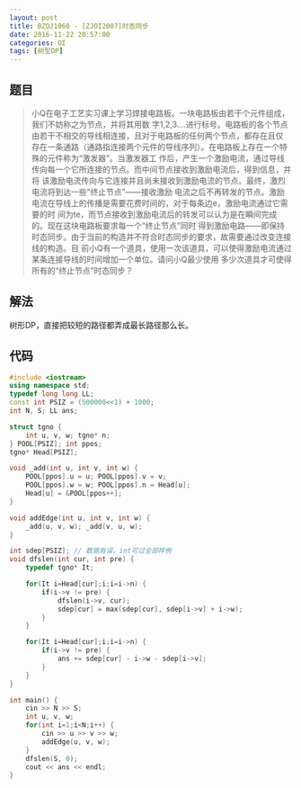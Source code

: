 ```yaml
---
layout: post
title: BZOJ1060 - [ZJOI2007]时态同步
date: 2016-11-22 20:57:00
categories: OI
tags: [树型DP]
---
```

## 题目
> 小Q在电子工艺实习课上学习焊接电路板。一块电路板由若干个元件组成，我们不妨称之为节点，并将其用数
字1,2,3….进行标号。电路板的各个节点由若干不相交的导线相连接，且对于电路板的任何两个节点，都存在且仅
存在一条通路（通路指连接两个元件的导线序列）。在电路板上存在一个特殊的元件称为“激发器”。当激发器工
作后，产生一个激励电流，通过导线传向每一个它所连接的节点。而中间节点接收到激励电流后，得到信息，并将
该激励电流传向与它连接并且尚未接收到激励电流的节点。最终，激烈电流将到达一些“终止节点”——接收激励
电流之后不再转发的节点。激励电流在导线上的传播是需要花费时间的，对于每条边e，激励电流通过它需要的时
间为te，而节点接收到激励电流后的转发可以认为是在瞬间完成的。现在这块电路板要求每一个“终止节点”同时
得到激励电路——即保持时态同步。由于当前的构造并不符合时态同步的要求，故需要通过改变连接线的构造。目
前小Q有一个道具，使用一次该道具，可以使得激励电流通过某条连接导线的时间增加一个单位。请问小Q最少使用
多少次道具才可使得所有的“终止节点”时态同步？

## 解法
树形DP，直接把较短的路径都弄成最长路径那么长。

## 代码
```cpp
#include <iostream>
using namespace std;
typedef long long LL;
const int PSIZ = (500000<<1) + 1000;
int N, S; LL ans;

struct tgno {
    int u, v, w; tgno* n;
} POOL[PSIZ]; int ppos;
tgno* Head[PSIZ];

void _add(int u, int v, int w) {
    POOL[ppos].u = u; POOL[ppos].v = v;
    POOL[ppos].w = w; POOL[ppos].n = Head[u];
    Head[u] = &POOL[ppos++];
}

void addEdge(int u, int v, int w) {
    _add(u, v, w); _add(v, u, w);
}

int sdep[PSIZ]; // 数据有误，int可过全部样例
void dfslen(int cur, int pre) {
    typedef tgno* It;

    for(It i=Head[cur];i;i=i->n) {
        if(i->v != pre) {
            dfslen(i->v, cur);
            sdep[cur] = max(sdep[cur], sdep[i->v] + i->w);
        }
    }

    for(It i=Head[cur];i;i=i->n) {
        if(i->v != pre) {
            ans += sdep[cur] - i->w - sdep[i->v];
        }
    }
}

int main() {
    cin >> N >> S;
    int u, v, w;
    for(int i=1;i<N;i++) {
        cin >> u >> v >> w;
        addEdge(u, v, w);
    }
    dfslen(S, 0);
    cout << ans << endl;
}
```

